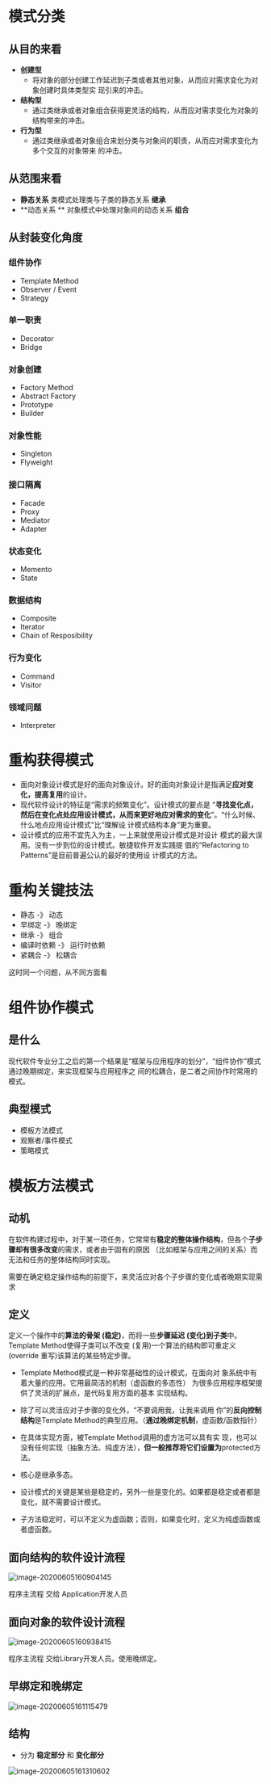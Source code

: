 # 模式分类

## 从目的来看

- **创建型**
  - 将对象的部分创建工作延迟到子类或者其他对象，从而应对需求变化为对象创建时具体类型实 现引来的冲击。
- **结构型**
  - 通过类继承或者对象组合获得更灵活的结构，从而应对需求变化为对象的结构带来的冲击。
- **行为型**
  - 通过类继承或者对象组合来划分类与对象间的职责，从而应对需求变化为多个交互的对象带来 的冲击。

## 从范围来看

- **静态关系**  类模式处理类与子类的静态关系 **继承**
- **动态关系 ** 对象模式中处理对象间的动态关系 **组合**

## 从封装变化角度

### 组件协作

- Template Method
- Observer / Event
- Strategy

### 单一职责

- Decorator
- Bridge

### 对象创建

- Factory Method
- Abstract Factory
- Prototype
- Builder

### 对象性能

- Singleton
- Flyweight

### 接口隔离

- Facade
- Proxy
- Mediator
- Adapter

### 状态变化

- Memento
- State

### 数据结构

- Composite
- Iterator
- Chain of Resposibility

### 行为变化

- Command
- Visitor

### 领域问题

- Interpreter





# 重构获得模式

- 面向对象设计模式是好的面向对象设计。好的面向对象设计是指满足**应对变化，提高复用**的设计。
- 现代软件设计的特征是“需求的频繁变化”。设计模式的要点是 “**寻找变化点，然后在变化点处应用设计模式，从而来更好地应对需求的变化**”。“什么时候、什么地点应用设计模式”比“理解设 计模式结构本身”更为重要。
- 设计模式的应用不宜先入为主，一上来就使用设计模式是对设计 模式的最大误用。没有一步到位的设计模式。敏捷软件开发实践提 倡的“Refactoring to Patterns”是目前普遍公认的最好的使用设 计模式的方法。



# 重构关键技法

- 静态 -》 动态 
- 早绑定 -》 晚绑定 
- 继承 -》 组合 
- 编译时依赖 -》 运行时依赖 
- 紧耦合 -》 松耦合

这时同一个问题，从不同方面看



# 组件协作模式

## 是什么

现代软件专业分工之后的第一个结果是“框架与应用程序的划分”，“组件协作”模式通过晚期绑定，来实现框架与应用程序之 间的松耦合，是二者之间协作时常用的模式。

## 典型模式

- 模板方法模式
- 观察者/事件模式
- 策略模式



# 模板方法模式

## 动机

在软件构建过程中，对于某一项任务，它常常有**稳定的整体操作结构**，但各个**子步骤却有很多改变**的需求，或者由于固有的原因 （比如框架与应用之间的关系）而无法和任务的整体结构同时实现。

需要在确定稳定操作结构的前提下，来灵活应对各个子步骤的变化或者晚期实现需求

## 定义

定义一个操作中的**算法的骨架 (稳定)**，而将一些**步骤延迟 (变化)到子类**中。Template Method使得子类可以不改变 (复用)一个算法的结构即可重定义(override 重写)该算法的某些特定步骤。

- Template Method模式是一种非常基础性的设计模式，在面向对 象系统中有着大量的应用。它用最简洁的机制（虚函数的多态性） 为很多应用程序框架提供了灵活的扩展点，是代码复用方面的基本 实现结构。
- 除了可以灵活应对子步骤的变化外，“不要调用我，让我来调用 你”的**反向控制结构**是Template Method的典型应用。（**通过晚绑定机制**，虚函数/函数指针）
- 在具体实现方面，被Template Method调用的虚方法可以具有实 现，也可以没有任何实现（抽象方法、纯虚方法），**但一般推荐将它们设置为**protected方法。

- 核心是继承多态。
- 设计模式的关键是某些是稳定的，另外一些是变化的。如果都是稳定或者都是变化，就不需要设计模式。
- 子方法稳定时，可以不定义为虚函数；否则，如果变化时，定义为纯虚函数或者虚函数。

## 面向结构的软件设计流程

![image-20200605160904145](figure/image-20200605160904145.png)

程序主流程 交给 Application开发人员

## 面向对象的软件设计流程

![image-20200605160938415](figure/image-20200605160938415.png)

程序主流程 交给Library开发人员。使用晚绑定。

## 早绑定和晚绑定

![image-20200605161115479](figure/image-20200605161115479.png)

## 结构

- 分为 **稳定部分** 和 **变化部分**

![image-20200605161310602](figure/image-20200605161310602.png)